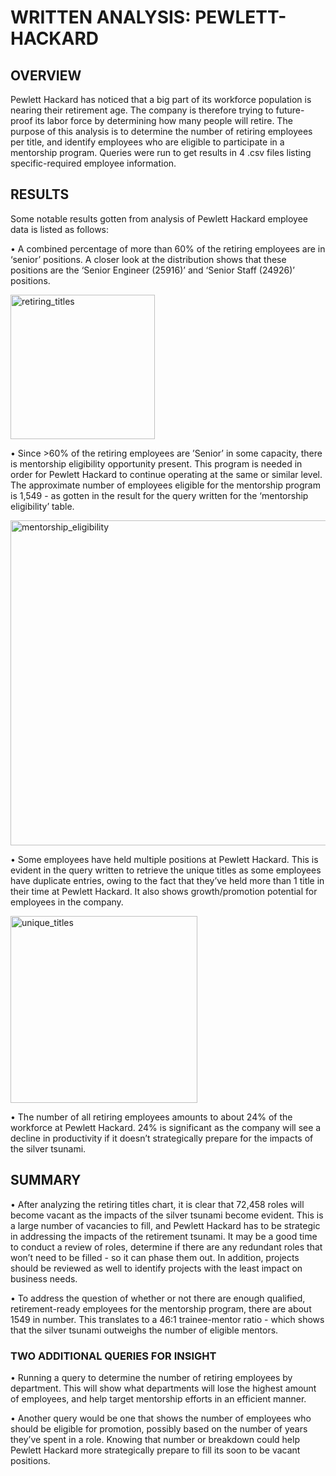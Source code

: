 # WRITTEN ANALYSIS: PEWLETT-HACKARD

## OVERVIEW
Pewlett Hackard has noticed that a big part of its workforce population is nearing their retirement age. The company is therefore trying to future-proof its labor force by determining how many people will retire. The purpose of this analysis is to determine the number of retiring employees per title, and identify employees who are eligible to participate in a mentorship program. Queries were run to get results in 4 .csv files listing specific-required employee information. 

## RESULTS
Some notable results gotten from analysis of Pewlett Hackard employee data is listed as follows:

•	A combined percentage of more than 60% of the retiring employees are in ‘senior’ positions. A closer look at the distribution shows that these positions are the ‘Senior Engineer (25916)’ and ‘Senior Staff (24926)’ positions.

<img width="231" alt="retiring_titles" src="https://user-images.githubusercontent.com/100884241/164947608-e63be610-eb76-4be8-bc3e-d7bb4b42e3e0.png">

•	Since >60% of the retiring employees are ’Senior’ in some capacity, there is mentorship eligibility opportunity present. This program is needed in order for Pewlett Hackard to continue operating at the same or similar level. The approximate number of employees eligible for the mentorship program is 1,549 - as gotten in the result for the query written for the ‘mentorship eligibility’ table.

<img width="520" alt="mentorship_eligibility" src="https://user-images.githubusercontent.com/100884241/164947763-a3a6f255-ce0d-4c69-9a4f-96a4ec77d420.png">

•	Some employees have held multiple positions at Pewlett Hackard. This is evident in the query written to retrieve the unique titles as some employees have duplicate entries, owing to the fact that they’ve held more than 1 title in their time at Pewlett Hackard. It also shows growth/promotion potential for employees in the company.

<img width="299" alt="unique_titles" src="https://user-images.githubusercontent.com/100884241/164947783-817f2745-54b7-41d9-ac5e-25c1df2d2dc2.png">

•	The number of all retiring employees amounts to about 24% of the workforce at Pewlett Hackard. 24% is significant as the company will see a decline in productivity if it doesn’t strategically prepare for the impacts of the silver tsunami.
  
  ## SUMMARY
•	After analyzing the retiring titles chart, it is clear that 72,458 roles will become vacant as the impacts of the silver tsunami become evident. This is a large number of vacancies to fill, and Pewlett Hackard has to be strategic in addressing the impacts of the retirement tsunami. It may be a good time to conduct a review of roles, determine if there are any redundant roles that won’t need to be filled - so it can phase them out. In addition, projects should be reviewed as well to identify projects with the least impact on business needs.
  
•	To address the question of whether or not there are enough qualified, retirement-ready employees for the mentorship program, there are about 1549 in number. This translates to a 46:1 trainee-mentor ratio - which shows that the silver tsunami outweighs the number of eligible mentors.
  
  ### TWO ADDITIONAL QUERIES FOR INSIGHT
•	Running a query to determine the number of retiring employees by department. This will show what departments will lose the highest amount of employees, and help target mentorship efforts in an efficient manner.
  
  •	Another query would be one that shows the number of employees who should be eligible for promotion, possibly based on the number of years they’ve spent in a role. Knowing that number or breakdown could help Pewlett Hackard more strategically prepare to fill its soon to be vacant positions.
    
    















